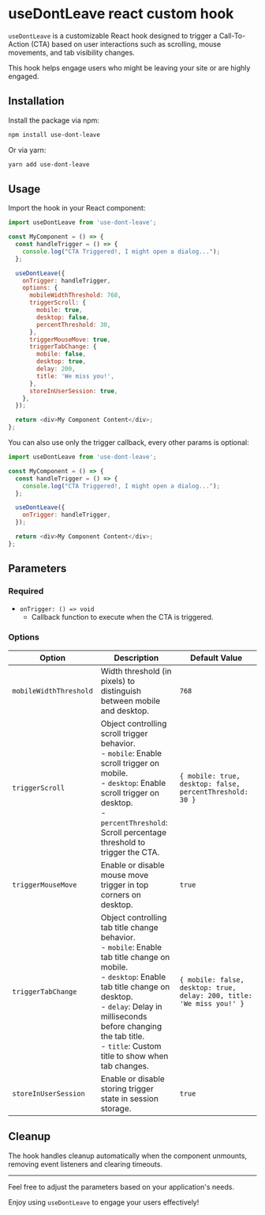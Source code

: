 # useDontLeave react custom hook

`useDontLeave` is a customizable React hook designed to trigger a Call-To-Action (CTA) based on user interactions such as scrolling, mouse movements, and tab visibility changes. 

This hook helps engage users who might be leaving your site or are highly engaged.

## Installation

Install the package via npm:

```bash
npm install use-dont-leave
```

Or via yarn:

```bash
yarn add use-dont-leave
```

## Usage

Import the hook in your React component:

```js
import useDontLeave from 'use-dont-leave';

const MyComponent = () => {
  const handleTrigger = () => {
    console.log("CTA Triggered!, I might open a dialog...");
  };

  useDontLeave({
    onTrigger: handleTrigger,
    options: {
      mobileWidthThreshold: 768,
      triggerScroll: {
        mobile: true,
        desktop: false,
        percentThreshold: 30,
      },
      triggerMouseMove: true,
      triggerTabChange: {
        mobile: false,
        desktop: true,
        delay: 200,
        title: 'We miss you!',
      },
      storeInUserSession: true,
    },
  });

  return <div>My Component Content</div>;
};
```

You can also use only the trigger callback, every other params is optional:

```js
import useDontLeave from 'use-dont-leave';

const MyComponent = () => {
  const handleTrigger = () => {
    console.log("CTA Triggered!, I might open a dialog...");
  };

  useDontLeave({
    onTrigger: handleTrigger,
  });

  return <div>My Component Content</div>;
};
```

## Parameters

### Required

- `onTrigger: () => void`
  - Callback function to execute when the CTA is triggered.

### Options

| Option                  | Description                                                                                                                                 | Default Value |
|-------------------------|---------------------------------------------------------------------------------------------------------------------------------------------|---------------|
| `mobileWidthThreshold`  | Width threshold (in pixels) to distinguish between mobile and desktop.                                                                       | `768`         |
| `triggerScroll`         | Object controlling scroll trigger behavior.<br> - `mobile`: Enable scroll trigger on mobile.<br> - `desktop`: Enable scroll trigger on desktop.<br> - `percentThreshold`: Scroll percentage threshold to trigger the CTA. | `{ mobile: true, desktop: false, percentThreshold: 30 }` |
| `triggerMouseMove`      | Enable or disable mouse move trigger in top corners on desktop.                                                                             | `true`        |
| `triggerTabChange`      | Object controlling tab title change behavior.<br> - `mobile`: Enable tab title change on mobile.<br> - `desktop`: Enable tab title change on desktop.<br> - `delay`: Delay in milliseconds before changing the tab title.<br> - `title`: Custom title to show when tab changes. | `{ mobile: false, desktop: true, delay: 200, title: 'We miss you!' }` |
| `storeInUserSession`    | Enable or disable storing trigger state in session storage.                                                                                  | `true`        |

## Cleanup

The hook handles cleanup automatically when the component unmounts, removing event listeners and clearing timeouts.

---

Feel free to adjust the parameters based on your application's needs. 

Enjoy using `useDontLeave` to engage your users effectively!